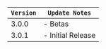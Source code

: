 | `Version` | `Update Notes`    |
|-----------|-------------------|
| 3.0.0     | - Betas           |
| 3.0.1     | - Initial Release |